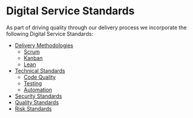 # Digital Service Standards

As part of driving quality through our delivery process we incorporate the following Digital Service Standards:

* [Delivery Methodologies](//delivery_recipe/other_methods.md)
  * [Scrum](//delivery_recipe/scrum.md)
  * [Kanban](//delivery_recipe/kanban.md)
  * [Lean](//delivery_recipe/lean.md)
* [Technical Standards](/delivery_recipe/technical-delivery/README.md)
  * [Code Quality](/delivery_recipe/technical-delivery/code-quality/README.md)
  * [Testing](/delivery_recipe/technical-delivery/testing/README.md)
  * [Automation](/delivery_recipe/technical-delivery/automation/README.md)
* [Security Standards](/delivery_recipe/technical-delivery/security/README.md)
* [Quality Standards]()
* [Risk Standards]()



